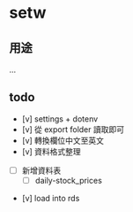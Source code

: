 # setw

## 用途
...

## todo
* [v] settings + dotenv
* [v] 從 export folder 讀取即可
* [v] 轉換欄位中文至英文
* [v] 資料格式整理
* [ ] 新增資料表
    * [ ] daily-stock_prices
* [v] load into rds
